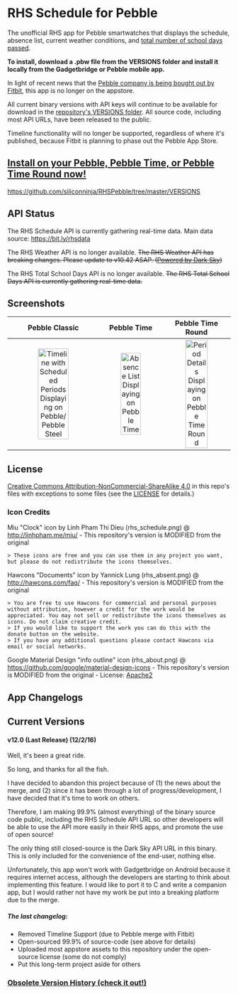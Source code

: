 # RHS Schedule for Pebble
The unofficial RHS app for Pebble smartwatches that displays the schedule, absence list, current weather conditions, and [total number of school days passed](https://github.com/siliconninja/TotalSchoolDays).

**To install, download a .pbw file from the VERSIONS folder and install it locally from the Gadgetbridge or Pebble mobile app.**

In light of recent news that the [Pebble company is being bought out by Fitbit](https://www.reddit.com/r/pebble/comments/5fuhdh/fitbit_reportedly_purchasing_and_phasing_out/), this app is no longer on the appstore.

All current binary versions with API keys will continue to be available for download in the [repository's VERSIONS folder](https://github.com/siliconninja/RHSPebble). All source code, including most API URLs, have been released to the public.

Timeline functionality will no longer be supported, regardless of where it's published, because Fitbit is planning to phase out the Pebble App Store.

## [Install on your Pebble, Pebble Time, or Pebble Time Round now!](https://github.com/siliconninja/RHSPebble/tree/master/VERSIONS)
https://github.com/siliconninja/RHSPebble/tree/master/VERSIONS

## API Status
The RHS Schedule API is currently gathering real-time data. Main data source: https://bit.ly/rhsdata

The RHS Weather API is no longer available.
~~The RHS Weather API has breaking changes. Please update to v10.42 ASAP. ([Powered by Dark Sky](https://darksky.net/poweredby/))~~

The RHS Total School Days API is no longer available.
~~The RHS Total School Days API is currently gathering real-time data.~~

## Screenshots

|Pebble Classic|Pebble Time|Pebble Time Round|
|:---:|:---:|:---:|
|<img src="../../raw/master/images/timeline1.png" alt="Timeline with Scheduled Periods Displaying on Pebble/Pebble Steel" width="60%" height="60%">|<img src="../../raw/master/images/canvas14.png" alt="Absence List Displaying on Pebble Time" width="60%" height="60%">|<img src="../../raw/master/images/canvas5.png" alt="Period Details Displaying on Pebble Time Round" width="60%" height="60%">|

## License
[Creative Commons Attribution-NonCommercial-ShareAlike 4.0](LICENSE) in this repo's files with exceptions to some files (see the [LICENSE](LICENSE) for details.)

### Icon Credits
Miu "Clock" icon by Linh Pham Thi Dieu (rhs_schedule.png) @ http://linhpham.me/miu/ - This repository's version is MODIFIED from the original

    > These icons are free and you can use them in any project you want, but please do not redistribute the icons themselves.

Hawcons "Documents" icon by Yannick Lung (rhs_absent.png) @ http://hawcons.com/faq/ - This repository's version is MODIFIED from the original

    > You are free to use Hawcons for commercial and personal purposes without attribution, however a credit for the work would be appreciated. You may not sell or redistribute the icons themselves as icons. Do not claim creative credit.
    > If you would like to support the work you can do this with the donate button on the website.
    > If you have any additional questions please contact Hawcons via email or social networks.

Google Material Design "info outline" icon (rhs_about.png) @ https://github.com/google/material-design-icons - This repository's version is MODIFIED from the original - License: [Apache2](https://github.com/google/material-design-icons/blob/master/LICENSE)
  
## App Changelogs

## Current Versions
#### v12.0 (Last Release) (12/2/16)

Well, it's been a great ride.

So long, and thanks for all the fish.

I have decided to abandon this project because of (1) the news about the merge, and (2) since it has been through a lot of progress/development, I have decided that it's time to work on others.

Therefore, I am making 99.9% (almost everything) of the binary source code public, including the RHS Schedule API URL so other developers will be able to use the API more easily in their RHS apps, and promote the use of open source!

The only thing still closed-source is the Dark Sky API URL in this binary. This is only included for the convenience of the end-user, nothing else.

Unfortunately, this app won't work with Gadgetbridge on Android because it requires internet access, although the developers are starting to think about implementing this feature. I would like to port it to C and write a companion app, but I would rather not have my work be put into a breaking platform due to the merge.

##### The last changelog:

- Removed Timeline Support (due to Pebble merge with Fitbit)
- Open-sourced 99.9% of source-code (see above for details)
- Uploaded most appstore assets to this repository under the open-source license (some do not comply)
- Put this long-term project aside for others

### [Obsolete Version History (check it out!)](VERSION_HISTORY.md#obsolete-version-history)
